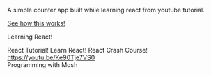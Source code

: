 A simple counter app built while learning react from youtube tutorial.

<a href="https://cartify.netlify.com" target="_blank">See how this works!</a>



Learning React! 

React Tutorial! Learn React! React Crash Course!
https://youtu.be/Ke90Tje7VS0  
Programming with Mosh
